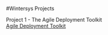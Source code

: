 #Wintersys Projects

Project 1  - The Agile Deployment Toolkit  
[Agile Deployment Toolkit](./ADT.md)
